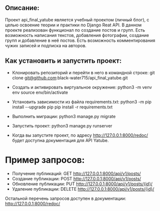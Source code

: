 ## Описание: 
Проект api_final_yatube является учебный проектом (личный блог), с целью освоение теории и практики по Django Reat API. В данном проекте реализован функционал по создание постов и групп. Есть возможность написания текстов, добавления фотографии, создание групп и добавление в неё постов. Есть возможность комментирования чужих записей и подписка на авторов.


## Как установить и запустить проект:
- Клонировать репозиторий и перейти в него в командной строке:
git clone git@github.com:black-water715/api_final_yatube.git
- Cоздать и активировать виртуальное окружение:
python3 -m venv env
source env/bin/activate

- Установить зависимости из файла requirements.txt:
python3 -m pip install --upgrade pip
pip install -r requirements.txt

- Выполнить миграции: python3 manage.py migrate

- Запустить проект:
python3 manage.py runserver

- Когда вы запустите проект, по адресу  http://127.0.0.1:8000/redoc/ будет доступна документация для API Yatube.

# Пример запросов:
- Получение публикаций: GET
http://127.0.0.1:8000/api/v1/posts/
- Создание публикации: POST
http://127.0.0.1:8000/api/v1/posts/
- Обновление публикации: PUT
http://127.0.0.1:8000/api/v1/posts/{id}/
 - Удаление публикации: DELETE
http://127.0.0.1:8000/api/v1/posts/{id}/

Остальной перечень запросов доступен в документации: http://127.0.0.1:8000/redoc/